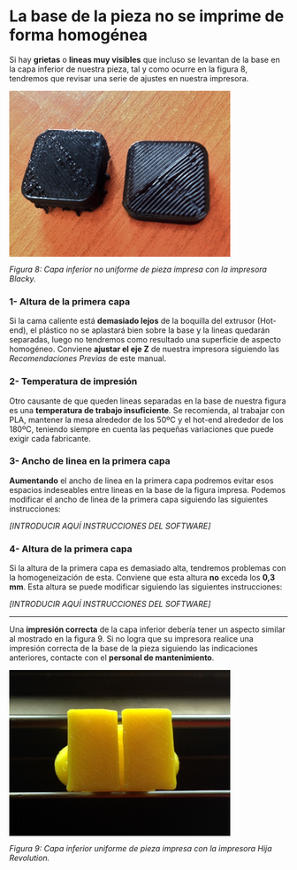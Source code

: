 # La base de la pieza no se imprime de forma homogénea

Si hay **grietas** o **lineas muy visibles** que incluso se levantan de la base en la capa inferior de nuestra pieza, tal y como ocurre en la figura 8, tendremos que revisar una serie de ajustes en nuestra impresora.

<img src="mal.JPG" alt="mal" height="300" width="400" align="middle">

*Figura 8: Capa inferior no uniforme de pieza impresa con la impresora Blacky.*

### 1- Altura de la primera capa

Si la cama caliente está **demasiado lejos** de la boquilla del extrusor (Hot-end), el plástico no se aplastará bien sobre la base y la lineas quedarán separadas, luego no tendremos como resultado una superficie de aspecto homogéneo. Conviene **ajustar el eje Z** de nuestra impresora siguiendo las *Recomendaciones Previas* de este manual.

### 2- Temperatura de impresión

Otro causante de que queden lineas separadas en la base de nuestra figura es una **temperatura de trabajo insuficiente**. Se recomienda, al trabajar con PLA, mantener la mesa alrededor de los 50ºC y el hot-end alrededor de los 180ºC, teniendo siempre en cuenta las pequeñas variaciones que puede exigir cada fabricante.

### 3- Ancho de linea en la primera capa

**Aumentando** el ancho de linea en la primera capa podremos evitar esos espacios indeseables entre lineas en la base de la figura impresa. Podemos modificar el ancho de linea de la primera capa siguiendo las siguientes instrucciones:

*[INTRODUCIR AQUÍ INSTRUCCIONES DEL SOFTWARE]*


### 4- Altura de la primera capa

Si la altura de la primera capa es demasiado alta, tendremos problemas con la homogeneización de esta. Conviene que esta altura **no** exceda los **0,3 mm**. Esta altura se puede modificar siguiendo las siguientes instrucciones:

*[INTRODUCIR AQUÍ INSTRUCCIONES DEL SOFTWARE]*

---


Una **impresión correcta** de la capa inferior debería tener un aspecto similar al mostrado en la figura 9. Si no logra que su impresora realice una impresión correcta de la base de la pieza siguiendo las indicaciones anteriores, contacte con el **personal de mantenimiento**.

<img src="bien.JPG" alt="bien" height="300" width="400" align="middle">

*Figura 9: Capa inferior uniforme de pieza impresa con la impresora Hija Revolution.*
